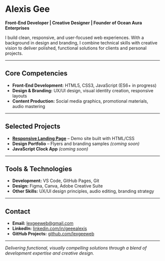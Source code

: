 # Alexis Gee  
**Front-End Developer | Creative Designer | Founder of Ocean Aura Enterprises**  

I build clean, responsive, and user-focused web experiences. With a background in design and branding, I combine technical skills with creative vision to deliver polished, functional solutions for clients and personal projects.  

---

## Core Competencies
- **Front-End Development:** HTML5, CSS3, JavaScript (ES6+ in progress)  
- **Design & Branding:** UX/UI design, visual identity creation, responsive layouts  
- **Content Production:** Social media graphics, promotional materials, audio mastering  

---

## Selected Projects
- [**Responsive Landing Page**](https://lexgeeweb.github.io/responsive-landing-page/) – Demo site built with HTML/CSS  
- **Design Portfolio** – Flyers and branding samples *(coming soon)*  
- **JavaScript Clock App** *(coming soon)*  

---

## Tools & Technologies
- **Development:** VS Code, GitHub Pages, Git  
- **Design:** Figma, Canva, Adobe Creative Suite  
- **Other Skills:** UX/UI design principles, audio editing, branding strategy  

---

## Contact
- **Email:** [lexgeeweb@gmail.com](mailto:lexgeeweb@gmail.com)  
- **LinkedIn:** [linkedin.com/in/geeealexis](https://www.linkedin.com/in/geeealexis)  
- **GitHub Projects:** [github.com/lexgeeweb](https://github.com/lexgeeweb?tab=repositories)  

---

*Delivering functional, visually compelling solutions through a blend of development expertise and creative design.*
